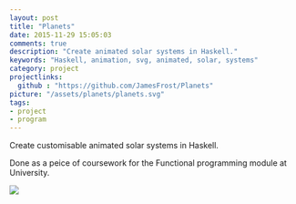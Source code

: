 ```yaml
---
layout: post
title: "Planets"
date: 2015-11-29 15:05:03
comments: true
description: "Create animated solar systems in Haskell."
keywords: "Haskell, animation, svg, animated, solar, systems"
category: project
projectlinks: 
  github : "https://github.com/JamesFrost/Planets"
picture: "/assets/planets/planets.svg"
tags:
- project
- program
---
```


<p>Create customisable animated solar systems in Haskell.</p> 

<p>Done as a peice of coursework for the Functional programming module at University.</p>

<img src="{{ page.picture | prepend: site.url}}"/>
